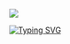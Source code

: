 <a><img src='https://imgur.com/tB6NTSu.jpg'/></a><a>

</p>


<p align="center"> 
  <a href="https://whatsapp.com/channel/0029Vafg8mVLtOj6eAvlZO0w"><p
<a href="https://git.io/typing-svg"><img src="https://readme-typing-svg.demolab.com?font=Fira+Code&pause=1000&random=false&width=435&lines=☠️MR~ONLINE~MD~V1+🔥" alt="Typing SVG" /></a>
